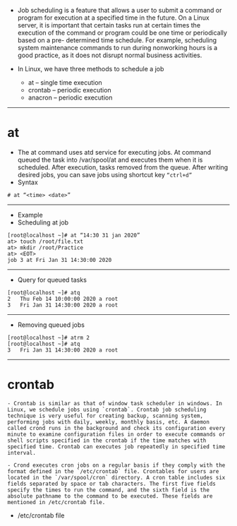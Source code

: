 - Job scheduling is a feature that allows a user to submit a command or program for execution at a specified time in the future. On a Linux server, it is important that certain tasks run at certain times the execution of the command or program could be one time or periodically based on a pre- determined time schedule. For example, scheduling system maintenance commands to run during nonworking hours is a good practice, as it does not disrupt normal business activities.
- In Linux, we have three methods to schedule a job

   - at – single time execution
   - crontab – periodic execution
   -  anacron – periodic execution
---
# at
   - The at command uses atd service for executing jobs. At command queued the task
into /var/spool/at and executes them when it is scheduled. After execution, tasks removed from the queue. After writing desired jobs, you can save jobs using shortcut key `“ctrl+d”`
- Syntax
```
# at “<time> <date>”
```
---
- Example
- Scheduling at job
```
[root@localhost ~]# at “14:30 31 jan 2020”
at> touch /root/file.txt
at> mkdir /root/Practice
at> <EOT>
job 3 at Fri Jan 31 14:30:00 2020
```
---
- Query for queued tasks
```
[root@localhost ~]# atq
2   Thu Feb 14 10:00:00 2020 a root
3   Fri Jan 31 14:30:00 2020 a root
```
---
- Removing queued jobs
```
[root@localhost ~]# atrm 2
[root@localhost ~]# atq
3   Fri Jan 31 14:30:00 2020 a root
```
---
# crontab

    - Crontab is similar as that of window task scheduler in windows. In Linux, we schedule jobs using `crontab`. Crontab job scheduling technique is very useful for creating backup, scanning system, performing jobs with daily, weekly, monthly basis, etc. A daemon called crond runs in the background and check its configuration every minute to examine configuration files in order to execute commands or shell scripts specified in the crontab if the time matches with specified time. Crontab can executes job repeatedly in specified time interval.

    - Crond executes cron jobs on a regular basis if they comply with the format defined in the `/etc/crontab` file. Crontables for users are located in the `/var/spool/cron` directory. A cron table includes six fields separated by space or tab characters. The first five fields specify the times to run the command, and the sixth field is the absolute pathname to the command to be executed. These fields are mentioned in /etc/crontab file.

- /etc/crontab file









































































































